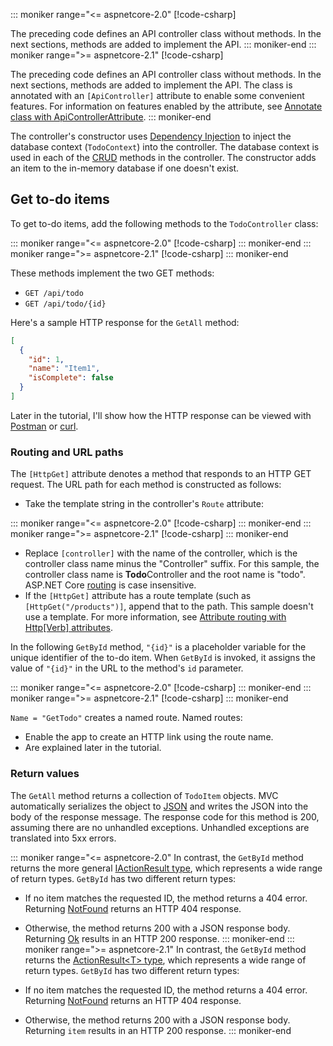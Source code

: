::: moniker range="<= aspnetcore-2.0"
[!code-csharp[](../../tutorials/first-web-api/samples/2.0/TodoApi/Controllers/TodoController2.cs?name=snippet_todo1)]

The preceding code defines an API controller class without methods. In the next sections, methods are added to implement the API.
::: moniker-end
::: moniker range=">= aspnetcore-2.1"
[!code-csharp[](../../tutorials/first-web-api/samples/2.1/TodoApi/Controllers/TodoController2.cs?name=snippet_todo1)]

The preceding code defines an API controller class without methods. In the next sections, methods are added to implement the API. The class is annotated with an `[ApiController]` attribute to enable some convenient features. For information on features enabled by the attribute, see [Annotate class with ApiControllerAttribute](xref:web-api/index#annotate-class-with-apicontrollerattribute).
::: moniker-end

The controller's constructor uses [Dependency Injection](xref:fundamentals/dependency-injection) to inject the database context (`TodoContext`) into the controller. The database context is used in each of the [CRUD](https://wikipedia.org/wiki/Create,_read,_update_and_delete) methods in the controller. The constructor adds an item to the in-memory database if one doesn't exist.

## Get to-do items

To get to-do items, add the following methods to the `TodoController` class:

::: moniker range="<= aspnetcore-2.0"
[!code-csharp[](../../tutorials/first-web-api/samples/2.0/TodoApi/Controllers/TodoController.cs?name=snippet_GetAll)]
::: moniker-end
::: moniker range=">= aspnetcore-2.1"
[!code-csharp[](../../tutorials/first-web-api/samples/2.1/TodoApi/Controllers/TodoController.cs?name=snippet_GetAll)]
::: moniker-end

These methods implement the two GET methods:

* `GET /api/todo`
* `GET /api/todo/{id}`

Here's a sample HTTP response for the `GetAll` method:

```json
[
  {
    "id": 1,
    "name": "Item1",
    "isComplete": false
  }
]
```

Later in the tutorial, I'll show how the HTTP response can be viewed with [Postman](https://www.getpostman.com/) or [curl](https://developer.apple.com/legacy/library/documentation/Darwin/Reference/ManPages/man1/curl.1.html).

### Routing and URL paths

The `[HttpGet]` attribute denotes a method that responds to an HTTP GET request. The URL path for each method is constructed as follows:

* Take the template string in the controller's `Route` attribute:

::: moniker range="<= aspnetcore-2.0"
[!code-csharp[](../../tutorials/first-web-api/samples/2.0/TodoApi/Controllers/TodoController.cs?name=TodoController&highlight=3)]
::: moniker-end
::: moniker range=">= aspnetcore-2.1"
[!code-csharp[](../../tutorials/first-web-api/samples/2.1/TodoApi/Controllers/TodoController.cs?name=TodoController&highlight=3)]
::: moniker-end

* Replace `[controller]` with the name of the controller, which is the controller class name minus the "Controller" suffix. For this sample, the controller class name is **Todo**Controller and the root name is "todo". ASP.NET Core [routing](xref:mvc/controllers/routing) is case insensitive.
* If the `[HttpGet]` attribute has a route template (such as `[HttpGet("/products")]`, append that to the path. This sample doesn't use a template. For more information, see [Attribute routing with Http[Verb] attributes](xref:mvc/controllers/routing#attribute-routing-with-httpverb-attributes).

In the following `GetById` method, `"{id}"` is a placeholder variable for the unique identifier of the to-do item. When `GetById` is invoked, it assigns the value of `"{id}"` in the URL to the method's `id` parameter.

::: moniker range="<= aspnetcore-2.0"
[!code-csharp[](../../tutorials/first-web-api/samples/2.0/TodoApi/Controllers/TodoController.cs?name=snippet_GetByID&highlight=1-2)]
::: moniker-end
::: moniker range=">= aspnetcore-2.1"
[!code-csharp[](../../tutorials/first-web-api/samples/2.1/TodoApi/Controllers/TodoController.cs?name=snippet_GetByID&highlight=1-2)]
::: moniker-end

`Name = "GetTodo"` creates a named route. Named routes:

* Enable the app to create an HTTP link using the route name.
* Are explained later in the tutorial.

### Return values

The `GetAll` method returns a collection of `TodoItem` objects. MVC automatically serializes the object to [JSON](https://www.json.org/) and writes the JSON into the body of the response message. The response code for this method is 200, assuming there are no unhandled exceptions. Unhandled exceptions are translated into 5xx errors.

::: moniker range="<= aspnetcore-2.0"
In contrast, the `GetById` method returns the more general [IActionResult type](xref:web-api/action-return-types#iactionresult-type), which represents a wide range of return types. `GetById` has two different return types:

* If no item matches the requested ID, the method returns a 404 error. Returning [NotFound](/dotnet/api/microsoft.aspnetcore.mvc.controllerbase.notfound) returns an HTTP 404 response.
* Otherwise, the method returns 200 with a JSON response body. Returning [Ok](/dotnet/api/microsoft.aspnetcore.mvc.controllerbase.ok) results in an HTTP 200 response.
::: moniker-end
::: moniker range=">= aspnetcore-2.1"
In contrast, the `GetById` method returns the [ActionResult\<T> type](xref:web-api/action-return-types#actionresultt-type), which represents a wide range of return types. `GetById` has two different return types:

* If no item matches the requested ID, the method returns a 404 error. Returning [NotFound](/dotnet/api/microsoft.aspnetcore.mvc.controllerbase.notfound) returns an HTTP 404 response.
* Otherwise, the method returns 200 with a JSON response body. Returning `item` results in an HTTP 200 response.
::: moniker-end
